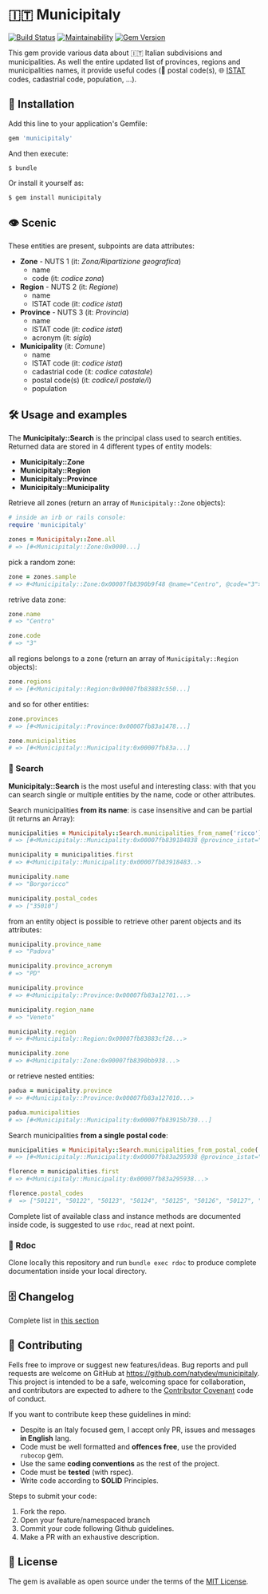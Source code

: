 
# 🇮🇹 Municipitaly

[![Build Status](https://travis-ci.org/natydev/municipitaly.png?branch=master)](https://travis-ci.org/natydev/municipitaly)
[![Maintainability](https://api.codeclimate.com/v1/badges/07a4926100e3df1cdd72/maintainability)](https://codeclimate.com/github/natydev/municipitaly/maintainability)
[![Gem Version](https://badge.fury.io/rb/municipitaly.svg)](https://badge.fury.io/rb/municipitaly)

This gem provide various data about 🇮🇹 Italian subdivisions and municipalities. As well the entire updated list of provinces, regions and municipalities names, it provide useful codes (📯 postal code(s), 🌐 [ISTAT](https://www.istat.it/en/) codes, cadastrial code, population, ...).

## 💾 Installation

Add this line to your application's Gemfile:

```ruby
gem 'municipitaly'
```

And then execute:

    $ bundle

Or install it yourself as:

    $ gem install municipitaly

## 👁 Scenic

These entities are present, subpoints are data attributes:

* **Zone** - NUTS 1 (it: *Zona/Ripartizione geografica*)
    * name
    * code (it: *codice zona*)
* **Region** - NUTS 2 (it: *Regione*)
    * name
    * ISTAT code (it: *codice istat*)
* **Province** - NUTS 3 (it: *Provincia*)
    * name
    * ISTAT code (it: *codice istat*)
    * acronym (it: *sigla*)
* **Municipality** (it: *Comune*)
    * name
    * ISTAT code (it: *codice istat*)
    * cadastrial code (it: *codice catastale*)
    * postal code(s) (it: *codice/i postale/i*)
    * population


## 🛠 Usage and examples


The **Municipitaly::Search** is the principal class used to search entities.  
Returned data are stored in 4 different types of entity models:

- **Municipitaly::Zone**
- **Municipitaly::Region**
- **Municipitaly::Province**
- **Municipitaly::Municipality**

Retrieve all zones (return an array of `Municipitaly::Zone` objects):

```ruby
# inside an irb or rails console:
require 'municipitaly'

zones = Municipitaly::Zone.all
# => [#<Municipitaly::Zone:0x0000...] 
```
pick a random zone:

```ruby
zone = zones.sample
# => #<Municipitaly::Zone:0x00007fb8390b9f48 @name="Centro", @code="3">
```
retrive data zone:

```ruby
zone.name
# => "Centro"

zone.code
# => "3" 
```

all regions belongs to a zone (return an array of `Municipitaly::Region` objects):

```ruby
zone.regions
# => [#<Municipitaly::Region:0x00007fb83883c550...]
```

and so for other entities:

```ruby
zone.provinces
# => [#<Municipitaly::Province:0x00007fb83a1478...]

zone.municipalities
# => [#<Municipitaly::Municipality:0x00007fb83a...]
```

### 🔎 Search

**Municipitaly::Search** is the most useful and interesting class: with that you can search single or multiple entities by the name, code or other attributes.

Search municipalities **from its name**: is case insensitive and can be partial (it returns an Array):

```ruby
municipalities = Municipitaly::Search.municipalities_from_name('ricco')
# => [#<Municipitaly::Municipality:0x00007fb839184838 @province_istat="028", @name="Borgoricco", @partial_istat="013", @cadastrial_code="B031", @postal_codes=["35010"], @population=8478>] 

municipality = municipalities.first
# => #<Municipitaly::Municipality:0x00007fb83918483..>

municipality.name
# => "Borgoricco"

municipality.postal_codes
# => ["35010"]
```

from an entity object is possible to retrieve other parent objects and its attributes:

```ruby
municipality.province_name
# => "Padova"

municipality.province_acronym
# => "PD"

municipality.province
# => #<Municipitaly::Province:0x00007fb83a12701...>

municipality.region_name
# => "Veneto"

municipality.region
# => #<Municipitaly::Region:0x00007fb83883cf28...>

municipality.zone
# => #<Municipitaly::Zone:0x00007fb8390bb938...>
```

or retrieve nested entities:

```ruby
padua = municipality.province
# => #<Municipitaly::Province:0x00007fb83a127010...>

padua.municipalities
# => [#<Municipitaly::Municipality:0x00007fb83915b730...]
```

Search municipalities **from a single postal code**:

```ruby
municipalities = Municipitaly::Search.municipalities_from_postal_code('50145')
# => [#<Municipitaly::Municipality:0x00007fb83a295938 @province_istat="048", @name="Firenze"...]

florence = municipalities.first
# => #<Municipitaly::Municipality:0x00007fb83a295938...>

florence.postal_codes
#  => ["50121", "50122", "50123", "50124", "50125", "50126", "50127", "50128", "50129", "50130", "50131", "50132", "50133", "50134", "50135", "50136", "50137", "50138", "50139", "50140", "50141", "50142", "50143", "50144", "50145"]
```

Complete list of available class and instance methods are documented inside code, is suggested to use `rdoc`, read at next point.


### 📖 Rdoc

Clone locally this repository and run
`bundle exec rdoc` to produce complete documentation inside your local directory.

## 🗄 Changelog

Complete list in [this section](CHANGELOG.md)

## 🤝 Contributing

Fells free to improve or suggest new features/ideas.
Bug reports and pull requests are welcome on GitHub at https://github.com/natydev/municipitaly. This project is intended to be a safe, welcoming space for collaboration, and contributors are expected to adhere to the [Contributor Covenant](http://contributor-covenant.org) code of conduct.

If you want to contribute keep these guidelines in mind:

* Despite is an Italy focused gem, I accept only PR, issues and messages **in English** lang.
* Code must be well formatted and **offences free**, use the provided `rubocop` gem.
* Use the same **coding conventions** as the rest of the project.
* Code must be **tested** (with rspec).
* Write code according to **SOLID** Principles.

Steps to submit your code:

1. Fork the repo.
2. Open your feature/namespaced branch
3. Commit your code following Github guidelines.
4. Make a PR with an exhaustive description.

## 📃 License

The gem is available as open source under the terms of the [MIT License](https://opensource.org/licenses/MIT).
